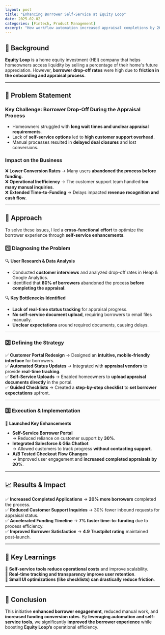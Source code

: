 ```yaml
---
layout: post
title: "Enhancing Borrower Self-Service at Equity Loop"
date: 2025-02-02
categories: [Fintech, Product Management]
excerpt: "How workflow automation increased appraisal completions by 20%, reduced customer support inquiries by 30%, and accelerated time-to-funding by 7%."
---
```


## 📌 Background
**Equity Loop** is a home equity investment (HEI) company that helps homeowners access liquidity by selling a percentage of their home's future appreciation. However, **borrower drop-off rates** were high due to **friction in the onboarding and appraisal process**.

---

## 🚨 Problem Statement
### **Key Challenge: Borrower Drop-Off During the Appraisal Process**
- Homeowners struggled with **long wait times and unclear appraisal requirements**.
- Lack of **self-service options** led to **high customer support overhead**.
- Manual processes resulted in **delayed deal closures** and lost conversions.

### **Impact on the Business**
❌ **Lower Conversion Rates** → Many users **abandoned the process before funding**.  
❌ **Operational Inefficiency** → The customer support team handled **too many manual inquiries**.  
❌ **Extended Time-to-Funding** → Delays impacted **revenue recognition and cash flow**.

---

## 🚀 Approach
To solve these issues, I led a **cross-functional effort** to optimize the borrower experience through **self-service enhancements**.

### **1️⃣ Diagnosing the Problem**
🔍 **User Research & Data Analysis**  
- Conducted **customer interviews** and analyzed drop-off rates in Heap & Google Analytics.  
- Identified that **80% of borrowers** abandoned the process **before completing the appraisal**.  

🔍 **Key Bottlenecks Identified**
- **Lack of real-time status tracking** for appraisal progress.  
- **No self-service document upload**, requiring borrowers to email files manually.  
- **Unclear expectations** around required documents, causing delays.

---

### **2️⃣ Defining the Strategy**
✅ **Customer Portal Redesign** → Designed an **intuitive, mobile-friendly interface** for borrowers.  
✅ **Automated Status Updates** → Integrated with **appraisal vendors** to provide **real-time tracking**.  
✅ **Self-Service Uploads** → Enabled homeowners to **upload appraisal documents directly** in the portal.  
✅ **Guided Checklists** → Created a **step-by-step checklist** to **set borrower expectations** upfront.  

---

### **3️⃣ Execution & Implementation**
🚀 **Launched Key Enhancements**
- **Self-Service Borrower Portal**  
  → Reduced reliance on customer support by **30%**.  
- **Integrated Salesforce & Glia Chatbot**  
  → Allowed customers to track progress **without contacting support**.  
- **A/B Tested Checkout Flow Changes**  
  → Improved user engagement and **increased completed appraisals by 20%**.  

---

## 📈 Results & Impact
✅ **Increased Completed Applications** → **20% more borrowers** completed the process.  
✅ **Reduced Customer Support Inquiries** → 30% fewer inbound requests for appraisal status.  
✅ **Accelerated Funding Timeline** → **7% faster time-to-funding** due to process efficiency.  
✅ **Improved Borrower Satisfaction** → **4.9 Trustpilot rating** maintained post-launch.  

---

## 📌 Key Learnings
📌 **Self-service tools reduce operational costs** and improve scalability.  
📌 **Real-time tracking and transparency improve user retention**.  
📌 **Small UI optimizations (like checklists) can drastically reduce friction**.  

---

## 🔗 Conclusion
This initiative **enhanced borrower engagement**, reduced manual work, and **increased funding conversion rates**. By **leveraging automation and self-service tools**, we significantly **improved the borrower experience** while boosting **Equity Loop’s** operational efficiency.
